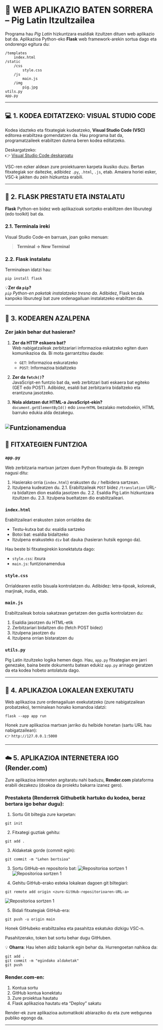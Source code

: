 # 🐷 WEB APLIKAZIO BATEN SORRERA – Pig Latin Itzultzailea

Programa hau *Pig Latin* hizkuntzara esaldiak itzultzen dituen web aplikazio bat da. Aplikazioa Python-eko **Flask** web framework-arekin sortua dago eta ondorengo egitura du:

```
/templates
    index.html
/static
    /css
        style.css
    /js
        main.js
    /img
        pig.jpg
utils.py
app.py
```

---

## 💻 1. KODEA EDITATZEKO: VISUAL STUDIO CODE

Kodea idazteko eta fitxategiak kudeatzeko, **Visual Studio Code (VSC)** editorea erabiltzea gomendatzen da. Hau programa bat da, programatzaileek erabiltzen dutena beren kodea editatzeko.

Deskargatzeko:  
👉 [Visual Studio Code deskargatu](https://code.visualstudio.com/download)

VSC-ren ezker aldean zure proiektuaren karpeta ikusiko duzu. Bertan fitxategiak sor daitezke, adibidez `.py`, `.html`, `.js`, etab. Amaiera horiei esker, VSC-k jakiten du zein hizkuntza erabili.

---

## 🧪 2. FLASK PRESTATU ETA INSTALATU

**Flask** Python-en bidez web aplikazioak sortzeko erabiltzen den liburutegi (edo toolkit) bat da.

### 2.1. Terminala ireki

Visual Studio Code-en barruan, joan goiko menuan:  
> **Terminal → New Terminal**

### 2.2. Flask instalatu

Terminalean idatzi hau:

```
pip install flask
```

💡**Zer da `pip`?**  
*`pip` Python-en paketak instalatzeko tresna da*. Adibidez, Flask bezala kanpoko liburutegi bat zure ordenagailuan instalatzeko erabiltzen da.

---

## 🧠 3. KODEAREN AZALPENA

### Zer jakin behar dut hasieran?

1. **Zer da HTTP eskaera bat?**  
   Web nabigatzaileak zerbitzariari informazioa eskatzeko egiten duen komunikazioa da. Bi mota garrantzitsu daude:
   - `GET`: Informazioa eskuratzeko
   - `POST`: Informazioa bidaltzeko

2. **Zer da `fetch()`?**  
   JavaScript-en funtzio bat da, web zerbitzari bati eskaera bat egiteko (GET edo POST). Adibidez, esaldi bat zerbitzarira bidaltzeko eta erantzuna jasotzeko.

3. **Nola aldatzen dut HTML-a JavaScript-ekin?**  
   `document.getElementById()` edo `innerHTML` bezalako metodoekin, HTML barruko edukia alda dezakegu.

![Funtzionamendua](static/img/readme_azalpena/prozesua.png)
---

## 📂 FITXATEGIEN FUNTZIOA

### `app.py`

Web zerbitzaria martxan jartzen duen Python fitxategia da. Bi zeregin nagusi ditu:

1. Hasierako orria (`index.html`) erakusten du `/` helbidera sartzean.
2. Itzulpena kudeatzen du.
    2.1. Erabiltzaileak `POST` bidez `/translation` URL-ra bidaltzen dion esaldia jasotzen du.
    2.2. Esaldia Pig Latin hizkuntzara itzultzen du.
    2.3. Itzulpena bueltatzen dio erabiltzaileari.

### `index.html`

Erabiltzaileari erakusten zaion orrialdea da:

- Testu-kutxa bat du: esaldia sartzeko
- Botoi bat: esaldia bidaltzeko
- Itzulpena erakusteko `div` bat dauka (hasieran hutsik egongo da).

Hau beste bi fitxategirekin konektatuta dago:
- `style.css`: itxura
- `main.js`: funtzionamendua

### `style.css`

Orrialdearen estilo bisuala kontrolatzen du. Adibidez: letra-tipoak, koloreak, marjinak, irudia, etab.

### `main.js`

Erabiltzaileak botoia sakatzean gertatzen den guztia kontrolatzen du:

1. Esaldia jasotzen du HTML-etik
2. Zerbitzariari bidaltzen dio (fetch POST bidez)
3. Itzulpena jasotzen du
4. Itzulpena orrian bistaratzen du

### `utils.py`

Pig Latin itzultzeko logika hemen dago. Hau, `app.py` fitxategian ere jarri genezake, baina beste dokumentu batean edukiz `app.py` arinago geratzen da eta kodea hobeto antolatuta dago.

---

## 🚀 4. APLIKAZIOA LOKALEAN EXEKUTATU

Web aplikazioa zure ordenagailuan exekutatzeko (zure nabigatzailean probatzeko), terminalean honako komandoa idatzi:

```
flask --app app run
```

Honek zure aplikazioa martxan jarriko du helbide honetan (sartu URL hau nabigatzailean):  
👉 `http://127.0.0.1:5000`

---

## ☁️ 5. APLIKAZIOA INTERNETERA IGO (Render.com)

Zure aplikazioa interneten argitaratu nahi baduzu, **Render.com** plataforma erabili dezakezu (doakoa da proiektu bakarra izanez gero).

### Prestaketa (Renderrek Githubetik hartuko du kodea, beraz bertara igo behar dugu):

1. Sortu Git biltegia zure karpetan:

```
git init
```

2. Fitxategi guztiak gehitu:

```
git add .
```

3. Aldaketak gorde (commit egin):

```
git commit -m "Lehen bertsioa"
```

3. Sortu GitHub-en repositorio bat:
![Repositorioa sortzen 1](static/img/readme_azalpena/repositorioa-sortzen-0.png)
![Repositorioa sortzen 1](static/img/readme_azalpena/repositorioa-sortzen.png)


4. Gehitu GitHub-erako esteka lokalean dagoen git biltegiari:

```
git remote add origin <zure-GitHub-repositorioaren-URL-a>
```
![Repositorioa sortzen 1](static/img/readme_azalpena/repositorioa-link.png)

5. Bidali fitxategiak GitHub-era:

```
git push -u origin main
```
Honek GitHubeko erabiltzailea eta pasahitza eskatuko dizkigu VSC-n.


Pasahitzerako, token bat sortu behar dugu GitHuben. 

💡 **Oharra**: Hau lehen aldiz bakarrik egin behar da. Hurrengoetan nahikoa da:

```
git add .
git commit -m "egindako aldaketak"
git push
```

### Render.com-en:

1. Kontua sortu
2. GitHub kontua konektatu
3. Zure proiektua hautatu
4. Flask aplikazioa hautatu eta “Deploy” sakatu

Render-ek zure aplikazioa automatikoki abiaraziko du eta zure webgunea publiko egongo da.

---
